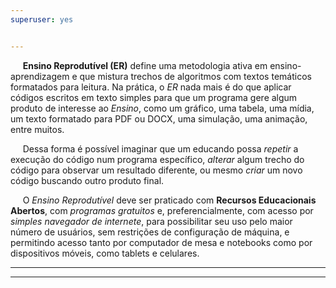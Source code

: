 ```yaml
---
superuser: yes


---
```



<!-- Google tag (gtag.js)--> 
<script async src="https://www.googletagmanager.com/gtag/js?id=G-S1L73VGCG5"></script>
<script>
  window.dataLayer = window.dataLayer || [];
  function gtag(){dataLayer.push(arguments);}
  gtag('js', new Date());

  gtag('config', 'G-S1L73VGCG5');
</script>

<!---<i class="fa-solid fa-bullseye"></i>--->

&nbsp;&nbsp;&nbsp;&nbsp; **Ensino Reprodutível (ER)** define uma metodologia ativa em ensino-aprendizagem e que mistura trechos de algoritmos com textos temáticos formatados para leitura. Na prática, o *ER* nada mais é do que aplicar códigos escritos em texto simples para que um programa gere algum produto de interesse ao *Ensino*, como um gráfico, uma tabela, uma mídia, um texto formatado para PDF ou DOCX, uma simulação, uma animação, entre muitos.

&nbsp;&nbsp;&nbsp;&nbsp; Dessa forma é possível imaginar que um educando possa *repetir* a execução do código num programa específico, *alterar* algum trecho do código para observar um resultado diferente, ou mesmo  *criar* um novo código buscando outro produto final. 

&nbsp;&nbsp;&nbsp;&nbsp; O *Ensino Reprodutível* deve ser praticado com **Recursos Educacionais Abertos**, com *programas gratuitos* e, preferencialmente, com acesso por *simples navegador de internete*, para possibilitar seu uso pelo maior número de usuários, sem restrições de configuração de máquina, e permitindo acesso tanto por computador de mesa e notebooks como por dispositivos móveis, como tablets e celulares. 


  _____________________________________________________________________
  _____________________________________________________________________
